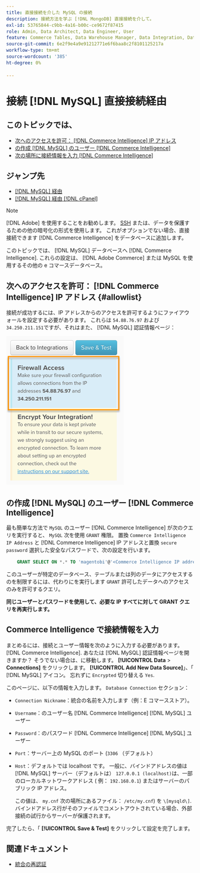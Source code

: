 ```yaml
---
title: 直接接続を介した MySQL の接続
description: 接続方法を学ぶ [!DNL MongoDB] 直接接続を介して。
exl-id: 53765844-c9bb-4a16-b00c-ce9672f87415
role: Admin, Data Architect, Data Engineer, User
feature: Commerce Tables, Data Warehouse Manager, Data Integration, Data Import/Export
source-git-commit: 6e2f9e4a9e91212771e6f6baa8c2f8101125217a
workflow-type: tm+mt
source-wordcount: '385'
ht-degree: 0%

---
```


# 接続 [!DNL MySQL] 直接接続経由

## このトピックでは、

* [次へのアクセスを許可： [!DNL Commerce Intelligence] IP アドレス](#allowlist)
* [の作成 [!DNL MySQL] のユーザー [!DNL Commerce Intelligence]](#steptwo)
* [次の場所に接続情報を入力 [!DNL Commerce Intelligence]](#stepthree)

## ジャンプ先

* [[!DNL MySQL] 経由 ](../integrations/mysql-via-ssh-tunnel.md)
* [[!DNL MySQL] 経由 [!DNL cPanel]](../integrations/mysql-via-cpanel.md)

>[!NOTE]
>
>[!DNL Adobe] を使用することをお勧めします。 [SSH](../integrations/mysql-via-ssh-tunnel.md) または、データを保護するための他の暗号化の形式を使用します。 これがオプションでない場合、直接接続できます [!DNL Commerce Intelligence] をデータベースに追加します。

このトピックでは、 [!DNL MySQL] データベースへ [!DNL Commerce Intelligence]. これらの設定は、 [!DNL Adobe Commerce] または MySQL を使用するその他の e コマースデータベース。

## 次へのアクセスを許可： [!DNL Commerce Intelligence] IP アドレス {#allowlist}

接続が成功するには、IP アドレスからのアクセスを許可するようにファイアウォールを設定する必要があります。 これらは `54.88.76.97` および `34.250.211.151`ですが、それはまた、 [!DNL MySQL] 認証情報ページ：

![MBI_Allow_Access_IPs.png](../../../assets/MBI_allow_access_IPs.png)

## の作成 [!DNL MySQL] のユーザー [!DNL Commerce Intelligence]

最も簡単な方法で `MySQL` のユーザー [!DNL Commerce Intelligence] が次のクエリを実行すると、 `MySQL` 次を使用 `GRANT` 権限。 置換 `Commerce Intelligence IP Address` と [!DNL Commerce Intelligence] IP アドレスと置換 `secure password` 選択した安全なパスワードで、次の設定を行います。

```sql
    GRANT SELECT ON *.* TO 'magentobi'@'<Commerce Intelligence IP address>' IDENTIFIED BY '<secure password>';
```

このユーザーが特定のデータベース、テーブルまたは列のデータにアクセスするのを制限するには、代わりにを実行します `GRANT` 許可したデータへのアクセスのみを許可するクエリ。

**同じユーザーとパスワードを使用して、必要な IP すべてに対して GRANT クエリを再実行します。**

## Commerce Intelligence で接続情報を入力

まとめるには、接続とユーザー情報を次のように入力する必要があります。 [!DNL Commerce Intelligence]. あなたは [!DNL MySQL] 認証情報ページを開きますか？ そうでない場合は、に移動します。 **[!UICONTROL Data** > **Connections]** をクリックします。 **[!UICONTROL Add New Data Source]**」、「 [!DNL MySQL] アイコン。 忘れずに `Encrypted` 切り替える `Yes`.

このページに、以下の情報を入力します。 `Database Connection` セクション：

* `Connection Nickname`：統合の名前を入力します（例：E コマースストア）。
* `Username`：のユーザー名 [!DNL Commerce Intelligence] [!DNL MySQL] ユーザー
* `Password`：のパスワード [!DNL Commerce Intelligence] [!DNL MySQL] ユーザー
* `Port`：サーバー上の MySQL のポート (`3306` （デフォルト）
* `Host`：デフォルトでは localhost です。 一般に、バインドアドレスの値は [!DNL MySQL] サーバー（デフォルトは） `127.0.0.1 (localhost)`は、一部のローカルネットワークアドレス ( 例： `192.168.0.1`) またはサーバーのパブリック IP アドレス。

  この値は、 `my.cnf` 次の場所にあるファイル： `/etc/my.cnf`) を `\[mysqld\]`. バインドアドレス行がそのファイルでコメントアウトされている場合、外部接続の試行からサーバーが保護されます。

完了したら、「 **[!UICONTROL Save & Test]** をクリックして設定を完了します。

## 関連ドキュメント

* [統合の再認証](https://experienceleague.adobe.com/docs/commerce-knowledge-base/kb/how-to/mbi-reauthenticating-integrations.html)
